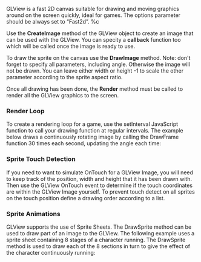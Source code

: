 GLView is a fast 2D canvas suitable for drawing and moving graphics around on the screen quickly, ideal for games. The options parameter should be always set to “Fast2d”.
%c

Use the **CreateImage** method of the GLView object to create an image that can be used with the GLView.
You can specity a **callback** function too which will be called once the image is ready to use.

To draw the sprite on the canvas use the **DrawImage** method.
<red>Note: don't forget to specify all parameters, including angle. Otherwise the image will not be drawn.</red>
You can leave either width or height -1 to scale the other parameter according to the sprite aspect ratio.

Once all drawing has been done, the **Render** method must be called to render all the GLView graphics to the screen.
<sample DrawImage>

### Render Loop
To create a rendering loop for a game, use the setInterval JavaScript function to call your drawing function at regular intervals.
The example below draws a continuously rotating image by calling the DrawFrame function 30 times each second, updating the angle each time:
<sample Render Loop>

### Sprite Touch Detection
If you need to want to simulate OnTouch for a GLView Image, you will need to keep track of the position, width and height that it has been drawn with. Then use the GLView OnTouch event to determine if the touch coordinates are within the GLView Image yourself. To prevent touch detect on all sprites on the touch position define a drawing order according to a list.
<sample Sprite Touch>

### Sprite Animations
GLView supports the use of Sprite Sheets. The DrawSprite method can be used to draw part of an image to the GLView.
The following example uses a sprite sheet containing 8 stages of a character running. The DrawSprite method is used to draw each of the 8 sections in turn to give the effect of the character continuously running:
<sample Sprite Sheet Animation>
